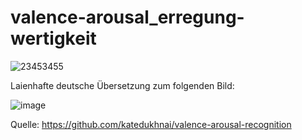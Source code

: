 # valence-arousal_erregung-wertigkeit

![23453455](https://user-images.githubusercontent.com/67435981/121498641-e6607000-c9dc-11eb-8b5a-fcdfc09f20f4.jpg)

Laienhafte deutsche Übersetzung zum folgenden Bild:

![image](https://user-images.githubusercontent.com/67435981/121498861-20317680-c9dd-11eb-9eeb-c7568f5d8928.png)

Quelle:
https://github.com/katedukhnai/valence-arousal-recognition
